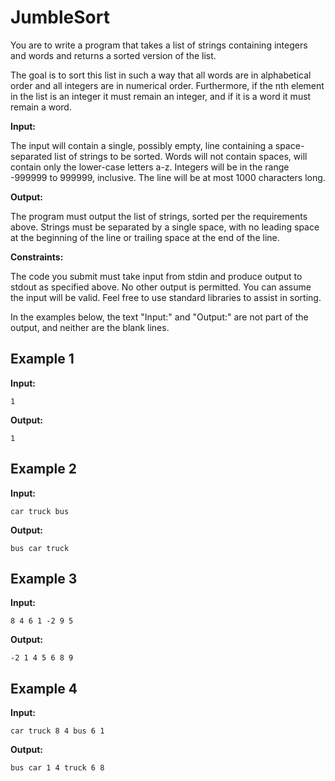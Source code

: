 # JumbleSort

You are to write a program that takes a list of strings containing
integers and words and returns a sorted version of the list.

The goal is to sort this list in such a way that all words are in
alphabetical order and all integers are in numerical order.
Furthermore, if the nth element in the list is an integer it must
remain an integer, and if it is a word it must remain a word.

**Input:**

The input will contain a single, possibly empty, line containing a
space-separated list of strings to be sorted. Words will not contain
spaces, will contain only the lower-case letters a-z. Integers will be
in the range -999999 to 999999, inclusive. The line will be at most 1000
characters long.

**Output:**

The program must output the list of strings, sorted per the requirements
above. Strings must be separated by a single space, with no leading
space at the beginning of the line or trailing space at the end of the
line.

**Constraints:**

The code you submit must take input from stdin and produce output to
stdout as specified above. No other output is permitted. You can
assume the input will be valid. Feel free to use standard libraries to
assist in sorting.

In the examples below, the text "Input:" and "Output:" are not part
of the output, and neither are the blank lines.

## Example 1

**Input:**

`1`

**Output:**

`1`

## Example 2

**Input:**

`car truck bus`

**Output:**

`bus car truck`

## Example 3

**Input:**

`8 4 6 1 -2 9 5`

**Output:**

`-2 1 4 5 6 8 9`

## Example 4

**Input:**

`car truck 8 4 bus 6 1`

**Output:**

`bus car 1 4 truck 6 8`
